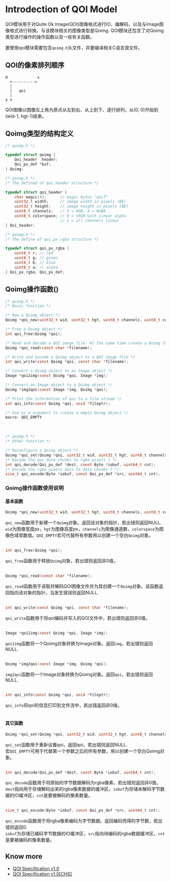 # Introdection of QOI Model

QOI模块用于对Quite Ok Image(QOI)图像格式进行IO、编解码、以及与Image图像格式进行转换。与该模块相关的图像类型是Qoimg. QOI模块还包含了对Qoimg类型进行操作的操作函数以及一些有关函数。  

要使用qoi模块需要包含`qoimg.h`头文件，并要编译相关C语言源文件。

## QOI的像素排列顺序
```
0             x
  +---------->
  |
  |   qoi
  |
y v
```
QOI图像以图像左上角为原点从左到右、从上到下、逐行排列，从(0, 0)开始到(wid-1, hgt-1)结束。

## Qoimg类型的结构定义

```c
/* qoimg.h */

typedef struct qoimg {
	Qoi_header  header;
	Qoi_px_def *buf;
} Qoimg;
```

```c
/* qoimg.h */
/* The defined of qoi_header structure */

typedef struct qoi_header {
	char magic[4];		// magic bytes "qoif"
	uint32_t width;		// image width in pixels (BE)
	uint32_t height;	// image height in pixels (BE)
	uint8_t channels;	// 3 = RGB, 4 = RGBA
	uint8_t colorspace;	// 0 = sRGB with linear alpha
						// 1 = all channels linear
} Qoi_header;
```

```c
/* qoimg.h */
/* The define of qoi_px_rgba structure */

typedef struct qoi_px_rgba {
	uint8_t r; // red
	uint8_t g; // green
	uint8_t b; // blue
	uint8_t a; // alpha
} Qoi_px_rgba, Qoi_px_def;
```

## Qoimg操作函数()

```c
/* qoimg.h */
/* Basic function */

/* New a Qoimg object */
Qoimg *qoi_new(uint32_t wid, uint32_t hgt, uint8_t channels, uint8_t colorspace);

/* Free a Qoimg object */
int qoi_free(Qoimg *qoi);

/* Read and decode a QOI image file. At the same time create a Qoimg for it ? */
Qoimg *qoi_read(const char *filename);

/* Write and encode a Qoimg object to a QOI image file */
int qoi_write(const Qoimg *qoi, const char *filename);

/* Convert a Qoimg object to an Image object */
Image *qoi2img(const Qoimg *qoi, Image *img);

/* Convert an Image object to a Qoimg object */
Qoimg *img2qoi(const Image *img, Qoimg *qoi);

/* Print the information of qoi to a file stream */
int qoi_info(const Qoimg *qoi, void *fileptr);

/* Use as a argument to create a empty Qoimg object */
macro: QOI_EMPTY
```

<br>

```c
/* qoimg.h */
/* Other function */

/* Reconfigure a Qoimg object */
Qoimg *qoi_set(Qoimg *qoi, uint32_t wid, uint32_t hgt, uint8_t channels, uint8_t colorspace);
/* Decode the qoi data chunks to rgba pixels ? */
int qoi_decode(Qoi_px_def *dest, const Byte *iobuf, uint64_t cnt);
/* Encode the rgba pixels data to data chunks ? */
size_t qoi_encode(Byte *iobuf, const Qoi_px_def *src, uint64_t cnt);
```

### Qoimg操作函数使用说明

#### 基本函数
```c
Qoimg *qoi_new(uint32_t wid, uint32_t hgt, uint8_t channels, uint8_t colorspace);
```
`qoi_new`函数用于新建一个`Qoimg`对象。返回该对象的指针，若出错则返回NULL.  
`wid`为图像宽度px，`hgt`为图像高度px，`channels`为图像通道数，`colorspace`为图像色域常数值。`QOI_EMPTY`宏可代替所有参数用以创建一个空白`Qoimg`对象。  
<br>

```c
int qoi_free(Qoimg *qoi);
```
`qoi_free`函数用于释放`Qoimg`对象，若出错则返回非0值。  
<br>

```c
Qoimg *qoi_read(const char *filename);
```
`qoi_read`函数用于读取并解码QOI图像文件并为其创建一个`Qoimg`对象。该函数返回指向该对象的指针，当发生错误则返回NULL.  
<br>

```c
int qoi_write(const Qoimg *qoi, const char *filename);
```
`qoi_write`函数用于将qoi编码并写入的QOI文件中，若出错则返回非0值。  
<br>

```c
Image *qoi2img(const Qoimg *qoi, Image *img);
```
`qoi2img`函数将一个Qoimg对象转换为Image对象。返回`img`，若出错则返回NULL.  
<br>

```c
Qoimg *img2qoi(const Image *img, Qoimg *qoi);
```
`img2qoi`函数将一个Image对象转换为Qoimg对象。返回`qoi`，若出错则返回NULL.  
<br>

```c
int qoi_info(const Qoimg *qoi, void *fileptr);
```
`qoi_info`将qoi的信息打印到文件流中，若出错返回非0值。  
<br>

#### 其它函数
```c
Qoimg *qoi_set(Qoimg *qoi, uint32_t wid, uint32_t hgt, uint8_t channels, uint8_t colorspace);
```
`qoi_set`函数用于重新设置qoi，返回qoi，若出错则返回NULL.  
宏`QOI_EMPTY`可用于代替第一个参数之后的所有参数，用以创建一个空白Qoimg对象。  
<br>

```c
int qoi_decode(Qoi_px_def *dest, const Byte *iobuf, uint64_t cnt);
```
`qoi_decode`函数用于将原始的字节数据解码为rgba像素，若出错则返回非0值。  
`dest`指向用于存储解码出来的rgba像素数据的缓冲区，`iobuf`为存储未解码字节数据的IO缓冲区，`cnt`是要被解码的像素数量。  
<br>

```c
size_t qoi_encode(Byte *iobuf, const Qoi_px_def *src, uint64_t cnt);
```
`qoi_encode`函数用于将rgba像素编码为字节数据。返回编码而得的字节数，若出错则返回0.  
`iobuf`为存储已编码字节数据的IO缓冲区，`src`指向待编码的rgba数据缓冲区，`cnt`是要被编码的像素数量。
<br>

## Know more
- [QOI Specification v1.0](https://github.com/smgdream/pxtrix/blob/main/doc/qoi/qoi-spec.md)
- [QOI Specification v1.0[CHS]](https://github.com/smgdream/pxtrix/blob/main/doc/qoi/qoi-spec_chs.md)